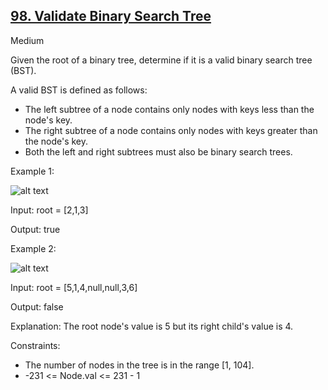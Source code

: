 ## [98. Validate Binary Search Tree](https://leetcode.com/problems/validate-binary-search-tree/)

Medium

Given the root of a binary tree, determine if it is a valid binary search tree (BST).

A valid BST is defined as follows:

- The left subtree of a node contains only nodes with keys less than the node's key.
- The right subtree of a node contains only nodes with keys greater than the node's key.
- Both the left and right subtrees must also be binary search trees.
 
Example 1:

![alt text](https://assets.leetcode.com/uploads/2020/12/01/tree1.jpg)

Input: root = [2,1,3]

Output: true

Example 2:

![alt text](https://assets.leetcode.com/uploads/2020/12/01/tree2.jpg)

Input: root = [5,1,4,null,null,3,6]

Output: false

Explanation: The root node's value is 5 but its right child's value is 4.

Constraints:

- The number of nodes in the tree is in the range [1, 104].
- -231 <= Node.val <= 231 - 1